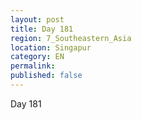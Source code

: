 ```yaml
---
layout: post
title: Day 181
region: 7_Southeastern_Asia
location: Singapur
category: EN
permalink:
published: false
---
```


Day 181

